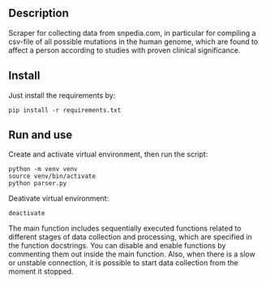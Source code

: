 ## Description

Scraper for collecting data from snpedia.com, in particular for compiling a csv-file of all possible mutations in the human genome, which are found to affect a person according to studies with proven clinical significance.

## Install

Just install the requirements by:
```
pip install -r requirements.txt
```

## Run and use

Create and activate virtual environment, then run the script:
```
python -m venv venv
source venv/bin/activate
python parser.py
```
Deativate virtual environment:
```
deactivate
```

The main function includes sequentially executed functions related to different stages of data collection and processing, which are specified in the function docstrings. You can disable and enable functions by commenting them out inside the main function. Also, when there is a slow or unstable connection, it is possible to start data collection from the moment it stopped. 